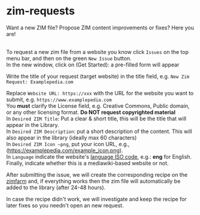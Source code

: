 # zim-requests<br>
Want a new ZIM file? Propose ZIM content improvements or fixes? Here you are!<br><br>

To request a new zim file from a website you know click `Issues` on the top menu bar, and then on the green `New Issue` button.<br>
In the new window, click on (Get Started): a pre-filled form will appear<br>

Write the title of your request (target website) in the title field, e.g. `New Zim Request: Examplepedia.com`<br>

Replace `Website URL: https://xxx` with the URL for the website you want to submit, e.g. `https://www.examplepedia.com`<br>
You **must** clarify the License field, e.g. Creative Commons, Public domain, or any other licensing format. **Do NOT request copyrighted material**<br>
In `Desired ZIM Title`: Put a clear & short title, this will be the title that will appear in the Library.<br>
In `Desired ZIM Description`: put a short description of the content. This will also appear in the library (ideally max 60 characters)<br>
In `Desired ZIM Icon –png`, put your icon URL, e.g., (https://examplepedia.com/example_icon.png).<br>
In `Language` indicate the website's <a href="https://en.wikipedia.org/wiki/List_of_ISO_639-1_codes">language ISO code</a>, e.g.: **eng** for English. <br>
Finally, indicate whether this is a mediawiki-based website or not.  <br>

After submitting the issue, we will create the corresponding recipe on the <a href="https://farm.openzim.org/">zimfarm</a> and, if everything works then the zim file will automatically be added to the library (after 24-48 hours).  <br>

In case the recipe didn't work, we will investigate and keep the recipe for later fixes so you needn't open an new request.  <br>
